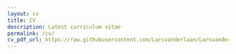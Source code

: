 ```yaml
---
layout: cv
title: CV
description: Latest curriculum vitae
permalink: /cv/
cv_pdf_url: https://raw.githubusercontent.com/Larsvanderlaan/Larsvanderlaan.github.io/master/assets/pdf/Lars_vdLaan_CV.pdf
---
```

